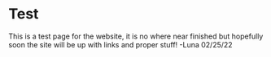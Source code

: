 # Test
This is a test page for the website, it is no where near finished but hopefully soon the site will be up with links and proper stuff! 
-Luna 02/25/22
